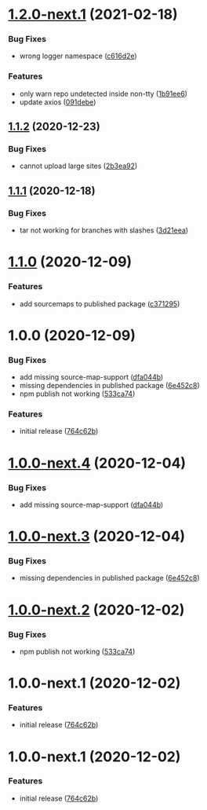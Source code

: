 # [1.2.0-next.1](https://github.com/getmeli/meli-cli/compare/v1.1.2...v1.2.0-next.1) (2021-02-18)


### Bug Fixes

* wrong logger namespace ([c616d2e](https://github.com/getmeli/meli-cli/commit/c616d2eb4661188b4d7926e7f96bb9937bdd5814))


### Features

* only warn repo undetected inside non-tty ([1b91ee6](https://github.com/getmeli/meli-cli/commit/1b91ee6c3176adf87c1dde6d875b42703e2a0d09))
* update axios ([091debe](https://github.com/getmeli/meli-cli/commit/091debe74562c0a2b869098a37d84d8c3220a563))

## [1.1.2](https://github.com/getmeli/meli-cli/compare/v1.1.1...v1.1.2) (2020-12-23)


### Bug Fixes

* cannot upload large sites ([2b3ea92](https://github.com/getmeli/meli-cli/commit/2b3ea929c4b0f315f058ed9885669aecbc7b22bf))

## [1.1.1](https://github.com/getmeli/meli-cli/compare/v1.1.0...v1.1.1) (2020-12-18)


### Bug Fixes

* tar not working for branches with slashes ([3d21eea](https://github.com/getmeli/meli-cli/commit/3d21eea2347cc382b46ddc08de29b19ec6e88231))

# [1.1.0](https://github.com/getmeli/meli-cli/compare/v1.0.0...v1.1.0) (2020-12-09)


### Features

* add sourcemaps to published package ([c371295](https://github.com/getmeli/meli-cli/commit/c3712955958d852d09d860a51a35b6af6507ec45))

# 1.0.0 (2020-12-09)


### Bug Fixes

* add missing source-map-support ([dfa044b](https://github.com/getmeli/meli-cli/commit/dfa044bbd899b53cfe0d965c077c88ad2779577c))
* missing dependencies in published package ([6e452c8](https://github.com/getmeli/meli-cli/commit/6e452c8efc06b29a40f9e5b0bd5532716c28a51e))
* npm publish not working ([533ca74](https://github.com/getmeli/meli-cli/commit/533ca741b4210f97c7827f222aa71ef1490bf0c9))


### Features

* initial release ([764c62b](https://github.com/getmeli/meli-cli/commit/764c62b6b88a5c2450db6052efee905821a08d51))

# [1.0.0-next.4](https://github.com/getmeli/meli-cli/compare/v1.0.0-next.3...v1.0.0-next.4) (2020-12-04)


### Bug Fixes

* add missing source-map-support ([dfa044b](https://github.com/getmeli/meli-cli/commit/dfa044bbd899b53cfe0d965c077c88ad2779577c))

# [1.0.0-next.3](https://github.com/getmeli/meli-cli/compare/v1.0.0-next.2...v1.0.0-next.3) (2020-12-04)


### Bug Fixes

* missing dependencies in published package ([6e452c8](https://github.com/getmeli/meli-cli/commit/6e452c8efc06b29a40f9e5b0bd5532716c28a51e))

# [1.0.0-next.2](https://github.com/getmeli/meli-cli/compare/v1.0.0-next.1...v1.0.0-next.2) (2020-12-02)


### Bug Fixes

* npm publish not working ([533ca74](https://github.com/getmeli/meli-cli/commit/533ca741b4210f97c7827f222aa71ef1490bf0c9))

# 1.0.0-next.1 (2020-12-02)


### Features

* initial release ([764c62b](https://github.com/getmeli/meli-cli/commit/764c62b6b88a5c2450db6052efee905821a08d51))

# 1.0.0-next.1 (2020-12-02)


### Features

* initial release ([764c62b](https://github.com/getmeli/meli-cli/commit/764c62b6b88a5c2450db6052efee905821a08d51))
